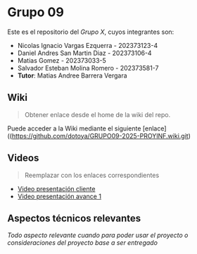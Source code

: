 # Grupo 09

Este es el repositorio del *Grupo X*, cuyos integrantes son:

* Nicolas Ignacio Vargas Ezquerra - 202373123-4
* Daniel Andres San Martin Diaz - 202373106-4
* Matias Gomez - 202373033-5
* Salvador Esteban Molina Romero - 202373581-7
* **Tutor**: Matias Andree Barrera Vergara

## Wiki

> Obtener enlace desde el home de la wiki del repo.

Puede acceder a la Wiki mediante el siguiente [enlace]((https://github.com/dotoya/GRUPO09-2025-PROYINF.wiki.git)

## Videos

> Reemplazar con los enlaces correspondientes

* [Video presentación cliente](https://aula.usm.cl/pluginfile.php/7621199/mod_resource/content/2/video1352931478.mp4)
* [Video presentación avance 1](https://www.youtube.com/)

## Aspectos técnicos relevantes

_Todo aspecto relevante cuando para poder usar el proyecto o consideraciones del proyecto base a ser entregado_
